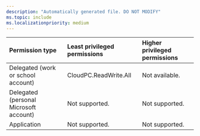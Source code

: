 ```yaml
---
description: "Automatically generated file. DO NOT MODIFY"
ms.topic: include
ms.localizationpriority: medium
---
```


|Permission type|Least privileged permissions|Higher privileged permissions|
|:---|:---|:---|
|Delegated (work or school account)|CloudPC.ReadWrite.All|Not available.|
|Delegated (personal Microsoft account)|Not supported.|Not supported.|
|Application|Not supported.|Not supported.|

